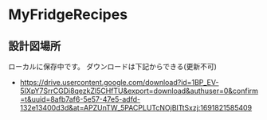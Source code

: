 # MyFridgeRecipes
## 設計図場所
ローカルに保存中です。 
ダウンロードは下記からできる(更新不可) 
- https://drive.usercontent.google.com/download?id=1BP_EV-5IXpY7SrrCGDi8qezkZl5CHfTU&export=download&authuser=0&confirm=t&uuid=8afb7af6-5e57-47e5-adfd-132e13400d3d&at=APZUnTW_5PACPLUTcNOjBITtSxzj:1691821585409

